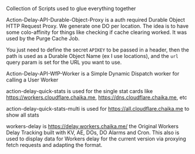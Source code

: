 Collection of Scripts used to glue everything together


Action-Delay-API-Durable-Object-Proxy is a auth required Durable Object HTTP Request Proxy. We generate one DO per location. The idea is to have some colo-affinity for things like checking if cache clearing worked. It was used by the Purge Cache Job.


You just need to define the secret `APIKEY` to be passed in a header, then the path is used as a Durable Object Name (ex I use locations), and the `url` query param is set for the URL you want to use. 


Action-Delay-API-WfP-Worker is a Simple Dynamic Dispatch worker for calling a User Worker


action-delay-quick-stats is used for the single stat cards like https://workers.cloudflare.chaika.me, https://dns.cloudflare.chaika.me, etc


action-delay-quick-stats-multi is used for  https://all.cloudflare.chaika.me to show all stats

workers-delay is https://delay.workers.chaika.me/ the Original Workers Delay Tracking built with KV, AE, DOs, DO Alarms and Cron. This also is used to display data for Workers delay for the current version via proxying fetch requests and adapting the format.
